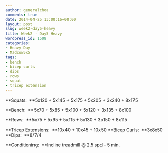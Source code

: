 ```yaml
---
author: generalchoa
comments: true
date: 2014-04-25 13:00:16+00:00
layout: post
slug: week2-day5-heavy
title: Week2 - Day5 Heavy
wordpress_id: 1508
categories:
- Heavy Day
- Madcow5x5
tags:
- bench
- bicep curls
- dips
- rows
- squat
- tricep extension
---
```


**Squats:  **5x120 + 5x145 + 5x175 + 5x205 + 3x240 + 8x175

**Bench:  **5x70 + 5x85 + 5x100 + 5x120 + 3x135 + 8x100

**Rows:  **5x75 + 5x95 + 5x115 + 5x130 + 3x150 + 8x115

**Tricep Extensions:  **10x40 + 10x45 + 10x50
**Bicep Curls:  **3x8x50
**Dips:  **8/7/4

**Conditioning:  **Incline treadmill @ 2.5 spd - 5 min.
